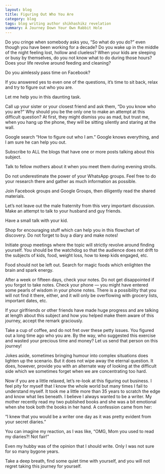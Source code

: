 ```yaml
---
layout: blog
title: Figuring Out Who You Are
category: blog
tags: blog writing author shikhashikz revelation
summary: A Journey Down Your Own Rabbit Hole
---
```


Do you cringe when somebody asks you, “So what do you do?” even though you have been working for a decade? Do you wake up in the middle of the night feeling lost, hollow and clueless? When your kids are sleeping or busy by themselves, do you not know what to do during those hours? Does your life revolve around feeding and cleaning?

Do you aimlessly pass time on Facebook?

If you answered yes to even one of the questions, it’s time to sit back, relax and try to figure out who you are.

Let me help you in this daunting task.

Call up your sister or your closest friend and ask them, “Do you know who you are?” Why should you be the only one to make an attempt at this difficult question? At first, they might dismiss you as mad, but trust me, when you hang up the phone, they will be sitting silently and staring at the wall.

Google search “How to figure out who I am.” Google knows everything, and I am sure he can help you out.

Subscribe to ALL the blogs that have one or more posts talking about this subject.

Talk to fellow mothers about it when you meet them during evening strolls.

Do not underestimate the power of your WhatsApp groups. Feel free to do your research there and gather as much information as possible.

Join Facebook groups and Google Groups, then diligently read the shared materials.

Let’s not leave out the male fraternity from this very important discussion. Make an attempt to talk to your husband and guy friends.

Have a small talk with your kid.

Shop for encouraging stuff which can help you in this flowchart of discovery. Do not forget to buy a diary and make notes!

Initiate group meetings where the topic will strictly revolve around finding yourself. You should be the watchdog so that the audience does not drift to the subjects of kids, food, weight loss, how to keep kids engaged, etc.

Food should not be left out. Search for magic foods which enlighten the brain and spark energy.

After a week or fifteen days, check your notes. Do not get disappointed if you forgot to take notes. Check your phone — you might have entered some pearls of wisdom in your phone notes. There is a possibility that you will not find it there, either, and it will only be overflowing with grocery lists, important dates, etc.

If your girlfriends or other friends have made huge progress and are talking at length about this subject and how you helped make them aware of this journey, accept the remark graciously.

Take a cup of coffee, and do not fret over these petty issues. You figured out a long time ago who you are. By the way, who suggested this exercise and wasted your precious time and money? Let us send that person on this journey!

Jokes aside, sometimes bringing humour into complex situations does lighten up the scenario. But it does not wipe away the eternal question. It does, however, provide you with an alternate way of looking at the difficult side which we sometimes forget when we are concentrating too hard.

Now if you are a little relaxed, let’s re-look at this figuring out business. I feel pity for myself that I know the whole world but many times I fail to understand myself. It took me a little more than 35 years to scratch the edge and know what lies beneath. I believe I always wanted to be a writer. My mother recently read my two published books and she was a bit emotional when she took both the books in her hand. A confession came from her:

“I knew that you would be a writer one day as it was pretty evident from your secret diaries.”

You can imagine my reaction, as I was like, “OMG, Mom you used to read my diaries?! Not fair!”

Even my hubby was of the opinion that I should write. Only I was not sure for so many bygone years.

Take a deep breath, find some quiet time with yourself, and you will not regret taking this journey for yourself.
